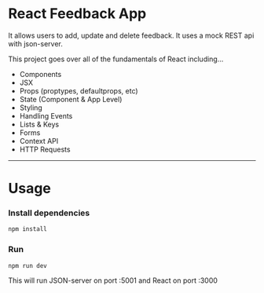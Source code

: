 # React Feedback App

It allows users to add, update and delete feedback. It uses a mock REST api with json-server.

This project goes over all of the fundamentals of React including...

- Components
- JSX
- Props (proptypes, defaultprops, etc)
- State (Component & App Level)
- Styling
- Handling Events
- Lists & Keys
- Forms
- Context API
- HTTP Requests

---

# Usage

### Install dependencies

```bash
npm install
```

### Run

```bash
npm run dev
```

This will run JSON-server on port :5001 and React on port :3000
